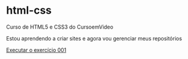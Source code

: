 # html-css
 Curso de HTML5 e CSS3 do CursoemVideo

Estou aprendendo a criar sites e agora vou gerenciar meus repositórios

<a href="https://welitoncoutinho.github.io/html-css/exercicios/ex001/index.html">Executar o exercício 001</a>